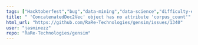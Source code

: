 ```yaml
---
tags: ["Hacktoberfest","bug","data-mining","data-science","difficulty-easy","document-similarity","fasttext","gensim","information-retrieval","machine-learning","natural-language-processing","neural-network","nlp","python","topic-modeling","word-embeddings","word-similarity","word2vec"]
title: " 'ConcatenatedDoc2Vec' object has no attribute 'corpus_count'"
html_url: "https://github.com/RaRe-Technologies/gensim/issues/1340"
user: "jasminezz"
repo: "RaRe-Technologies/gensim"
---
```


